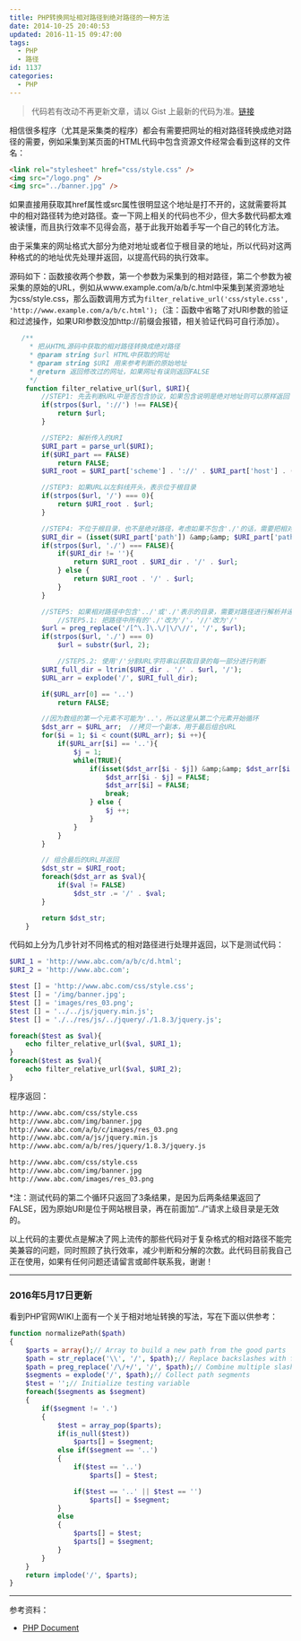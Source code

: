 ```yaml
---
title: PHP转换网址相对路径到绝对路径的一种方法
date: 2014-10-25 20:40:53
updated: 2016-11-15 09:47:00
tags:
  - PHP
  - 路径
id: 1137
categories:
  - PHP
---
```


> 代码若有改动不再更新文章，请以 Gist 上最新的代码为准。[链接](https://gist.github.com/jerrybendy/dc495f16c5a8da11653e7ecca41ec133)

相信很多程序（尤其是采集类的程序）都会有需要把网址的相对路径转换成绝对路径的需要，例如采集到某页面的HTML代码中包含资源文件经常会看到这样的文件名：

```html
<link rel="stylesheet" href="css/style.css" />
<img src="/logo.png" />
<img src="../banner.jpg" />
```

如果直接用获取其href属性或src属性很明显这个地址是打不开的，这就需要将其中的相对路径转为绝对路径。查一下网上相关的代码也不少，但大多数代码都太难被读懂，而且执行效率不见得会高，基于此我开始着手写一个自己的转化方法。

由于采集来的网址格式大部分为绝对地址或者位于根目录的地址，所以代码对这两种格式的的地址优先处理并返回，以提高代码的执行效率。

源码如下：函数接收两个参数，第一个参数为采集到的相对路径，第二个参数为被采集的原始的URL，例如从www.example.com/a/b/c.html中采集到某资源地址为css/style.css，那么函数调用方式为`filter_relative_url('css/style.css', 'http://www.example.com/a/b/c.html');`（注：函数中省略了对URI参数的验证和过滤操作，如果URI参数没加http://前缀会报错，相关验证代码可自行添加）。

```php
   /**
     * 把从HTML源码中获取的相对路径转换成绝对路径
     * @param string $url HTML中获取的网址
     * @param string $URI 用来参考判断的原始地址
     * @return 返回修改过的网址，如果网址有误则返回FALSE
     */
    function filter_relative_url($url, $URI){
    	//STEP1: 先去判断URL中是否包含协议，如果包含说明是绝对地址则可以原样返回
    	if(strpos($url, '://') !== FALSE){
    		return $url;
    	}

    	//STEP2: 解析传入的URI
    	$URI_part = parse_url($URI);
    	if($URI_part == FALSE)
    		return FALSE;
    	$URI_root = $URI_part['scheme'] . '://' . $URI_part['host'] . (isset($URI_part['port']) ? ':' . $URI_part['port'] : '');

    	//STEP3: 如果URL以左斜线开头，表示位于根目录
    	if(strpos($url, '/') === 0){
    		return $URI_root . $url;
    	}

    	//STEP4: 不位于根目录，也不是绝对路径，考虑如果不包含'./'的话，需要把相对地址接在原URL的目录名上
    	$URI_dir = (isset($URI_part['path']) &amp;&amp; $URI_part['path']) ? '/' . ltrim(dirname($URI_part['path']), '/')  : '';
    	if(strpos($url, './') === FALSE){
    		if($URI_dir != ''){
    			return $URI_root . $URI_dir . '/' . $url;
    		} else {
    			return $URI_root . '/' . $url;
    		}
    	}

    	//STEP5: 如果相对路径中包含'../'或'./'表示的目录，需要对路径进行解析并递归
    		//STEP5.1: 把路径中所有的'./'改为'/'，'//'改为'/'
    	$url = preg_replace('/[^\.]\.\/|\/\//', '/', $url);
    	if(strpos($url, './') === 0)
    		$url = substr($url, 2);

    		//STEP5.2: 使用'/'分割URL字符串以获取目录的每一部分进行判断
    	$URI_full_dir = ltrim($URI_dir . '/' . $url, '/');
    	$URL_arr = explode('/', $URI_full_dir);

    	if($URL_arr[0] == '..')
    		return FALSE;

    	//因为数组的第一个元素不可能为'..'，所以这里从第二个元素开始循环
    	$dst_arr = $URL_arr;  //拷贝一个副本，用于最后组合URL
    	for($i = 1; $i < count($URL_arr); $i ++){
    		if($URL_arr[$i] == '..'){
    			$j = 1;
    			while(TRUE){
    				if(isset($dst_arr[$i - $j]) &amp;&amp; $dst_arr[$i - $j] != FALSE){
    					$dst_arr[$i - $j] = FALSE;
    					$dst_arr[$i] = FALSE;
    					break;
    				} else {
    					$j ++;
    				}
    			}
    		}
    	}

    	// 组合最后的URL并返回
    	$dst_str = $URI_root;
    	foreach($dst_arr as $val){
    		if($val != FALSE)
    			$dst_str .= '/' . $val;
    	}

    	return $dst_str;
    }
```

代码如上分为几步针对不同格式的相对路径进行处理并返回，以下是测试代码：

```php
$URI_1 = 'http://www.abc.com/a/b/c/d.html';
$URI_2 = 'http://www.abc.com';

$test [] = 'http://www.abc.com/css/style.css';
$test [] = '/img/banner.jpg';
$test [] = 'images/res_03.png';
$test [] = '../../js/jquery.min.js';
$test [] = './../res/js/../jquery/./1.8.3/jquery.js';

foreach($test as $val){
    echo filter_relative_url($val, $URI_1);
}
foreach($test as $val){
    echo filter_relative_url($val, $URI_2);
}
```

程序返回：

```html
http://www.abc.com/css/style.css
http://www.abc.com/img/banner.jpg
http://www.abc.com/a/b/c/images/res_03.png
http://www.abc.com/a/js/jquery.min.js
http://www.abc.com/a/b/res/jquery/1.8.3/jquery.js

http://www.abc.com/css/style.css
http://www.abc.com/img/banner.jpg
http://www.abc.com/images/res_03.png
```

*注：测试代码的第二个循环只返回了3条结果，是因为后两条结果返回了FALSE，因为原始URI是位于网站根目录，再在前面加“../“请求上级目录是无效的。

以上代码的主要优点是解决了网上流传的那些代码对于复杂格式的相对路径不能完美兼容的问题，同时照顾了执行效率，减少判断和分解的次数。此代码目前我自己正在使用，如果有任何问题还请留言或邮件联系我，谢谢！

---
### 2016年5月17日更新
看到PHP官网WIKI上面有一个关于相对地址转换的写法，写在下面以供参考：

```php
function normalizePath($path)
{
    $parts = array();// Array to build a new path from the good parts
    $path = str_replace('\\', '/', $path);// Replace backslashes with forwardslashes
    $path = preg_replace('/\/+/', '/', $path);// Combine multiple slashes into a single slash
    $segments = explode('/', $path);// Collect path segments
    $test = '';// Initialize testing variable
    foreach($segments as $segment)
    {
        if($segment != '.')
        {
            $test = array_pop($parts);
            if(is_null($test))
                $parts[] = $segment;
            else if($segment == '..')
            {
                if($test == '..')
                    $parts[] = $test;

                if($test == '..' || $test == '')
                    $parts[] = $segment;
            }
            else
            {
                $parts[] = $test;
                $parts[] = $segment;
            }
        }
    }
    return implode('/', $parts);
}
```

---

参考资料：

* [PHP Document](http://php.net/manual/zh/function.realpath.php#112367)


